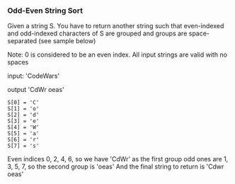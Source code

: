 ### Odd-Even String Sort

Given a string S. You have to return another string such that even-indexed and odd-indexed characters of S are grouped and groups are space-separated (see sample below)

Note: 
0 is considered to be an even index. 
All input strings are valid with no spaces

input: 'CodeWars'

output 'CdWr oeas'
```
S[0] = 'C'
S[1] = 'o'
S[2] = 'd'
S[3] = 'e'
S[4] = 'W'
S[5] = 'a'
S[6] = 'r'
S[7] = 's'
```
Even indices 0, 2, 4, 6, so we have 'CdWr' as the first group
odd ones are 1, 3, 5, 7, so the second group is 'oeas'
And the final string to return is 'Cdwr oeas'
